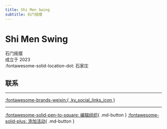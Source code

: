 ```yaml
---
title: Shi Men Swing
subtitle: 石门摇摆
---
```


# Shi Men Swing

石门摇摆  
成立于 2023  
:fontawesome-solid-location-dot: 石家庄  


## 联系


---

 [:fontawesome-brands-weixin:{ .ky_social_links_icon }](# "石门摇摆Swing")

---

[:fontawesome-solid-pen-to-square: 编辑组织](https://github.com/swingdance/orgs/issues/new?assignees=&labels=update+org&projects=&template=03-update_entity.yml&title=Update%20Org%3A%20zh_CN%20%E2%80%A2%20Shi%20Men%20Swing&region=zh_CN&id=shi-men-swing&name=Shi%20Men%20Swing){ .md-button } [:fontawesome-solid-plus: 添加活动](https://github.com/swingdance/events/issues/new?assignees=&labels=add+event&projects=&template=02-add_entity.yml&title=Add%20Event%3A%20zh_CN%20%E2%80%A2%20%3CName%3E&region=zh_CN&province=Hebei&city=Shijiazhuang&org_id=shi-men-swing){ .md-button }
